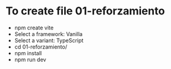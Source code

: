 # To create file 01-reforzamiento
- npm create vite
- Select a framework: Vanilla
- Select a variant: TypeScript
- cd 01-reforzamiento/
- npm install
- npm run dev